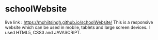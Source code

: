 # schoolWebsite
live link : https://mohiitsingh.github.io/schoolWebsite/
This is a responsive website which can be used in mobile, tablets and large screen devices. I used HTML5, CSS3 and JAVASCRIPT.
